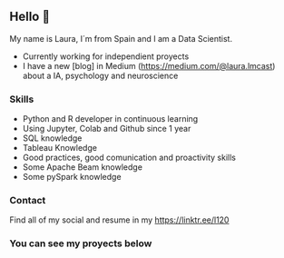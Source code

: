 ## Hello :wave:
My name is Laura, I´m from Spain and I am a Data Scientist.

* Currently working for independient proyects 
* I have a new [blog] in Medium (https://medium.com/@laura.lmcast) about a IA, psychology and neuroscience

### Skills
* Python and R developer in continuous learning 
* Using Jupyter, Colab and Github since 1 year
* SQL knowledge
* Tableau Knowledge
* Good practices, good comunication and proactivity skills
* Some Apache Beam knowledge
* Some pySpark knowledge

### Contact

Find all of my social and resume in my https://linktr.ee/l120 

### You can see my proyects below
